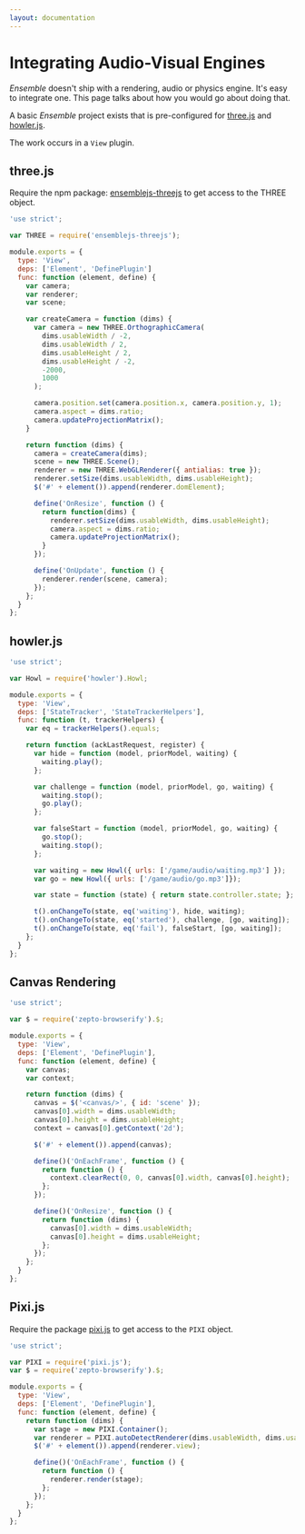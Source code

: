 ```yaml
---
layout: documentation
---
```

# Integrating Audio-Visual Engines
*Ensemble* doesn't ship with a rendering, audio or physics engine. It's easy to integrate one. This page talks about how you would go about doing that.

A basic *Ensemble* project exists that is pre-configured for [three.js](http://threejs.org/) and [howler.js](http://goldfirestudios.com/blog/104/howler.js-Modern-Web-Audio-Javascript-Library).

The work occurs in a `View` plugin.

## three.js
Require the npm package: [ensemblejs-threejs](https://github.com/ensemblejs/threejs) to get access to the THREE object.

~~~javascript
'use strict';

var THREE = require('ensemblejs-threejs');

module.exports = {
  type: 'View',
  deps: ['Element', 'DefinePlugin']
  func: function (element, define) {
    var camera;
    var renderer;
    var scene;

    var createCamera = function (dims) {
      var camera = new THREE.OrthographicCamera(
        dims.usableWidth / -2,
        dims.usableWidth / 2,
        dims.usableHeight / 2,
        dims.usableHeight / -2,
        -2000,
        1000
      );

      camera.position.set(camera.position.x, camera.position.y, 1);
      camera.aspect = dims.ratio;
      camera.updateProjectionMatrix();
    }

    return function (dims) {
      camera = createCamera(dims);
      scene = new THREE.Scene();
      renderer = new THREE.WebGLRenderer({ antialias: true });
      renderer.setSize(dims.usableWidth, dims.usableHeight);
      $('#' + element()).append(renderer.domElement);

      define('OnResize', function () {
        return function(dims) {
          renderer.setSize(dims.usableWidth, dims.usableHeight);
          camera.aspect = dims.ratio;
          camera.updateProjectionMatrix();
        }
      });

      define('OnUpdate', function () {
        renderer.render(scene, camera);
      });
    };
  }
};
~~~

## howler.js
~~~javascript
'use strict';

var Howl = require('howler').Howl;

module.exports = {
  type: 'View',
  deps: ['StateTracker', 'StateTrackerHelpers'],
  func: function (t, trackerHelpers) {
    var eq = trackerHelpers().equals;

    return function (ackLastRequest, register) {
      var hide = function (model, priorModel, waiting) {
        waiting.play();
      };

      var challenge = function (model, priorModel, go, waiting) {
        waiting.stop();
        go.play();
      };

      var falseStart = function (model, priorModel, go, waiting) {
        go.stop();
        waiting.stop();
      };

      var waiting = new Howl({ urls: ['/game/audio/waiting.mp3'] });
      var go = new Howl({ urls: ['/game/audio/go.mp3']});

      var state = function (state) { return state.controller.state; };

      t().onChangeTo(state, eq('waiting'), hide, waiting);
      t().onChangeTo(state, eq('started'), challenge, [go, waiting]);
      t().onChangeTo(state, eq('fail'), falseStart, [go, waiting]);
    };
  }
};
~~~

## Canvas Rendering

~~~javascript
'use strict';

var $ = require('zepto-browserify').$;

module.exports = {
  type: 'View',
  deps: ['Element', 'DefinePlugin'],
  func: function (element, define) {
    var canvas;
    var context;

    return function (dims) {
      canvas = $('<canvas/>', { id: 'scene' });
      canvas[0].width = dims.usableWidth;
      canvas[0].height = dims.usableHeight;
      context = canvas[0].getContext('2d');

      $('#' + element()).append(canvas);

      define()('OnEachFrame', function () {
        return function () {
          context.clearRect(0, 0, canvas[0].width, canvas[0].height);
        };
      });

      define()('OnResize', function () {
        return function (dims) {
          canvas[0].width = dims.usableWidth;
          canvas[0].height = dims.usableHeight;
        };
      });
    };
  }
};
~~~


## Pixi.js
Require the package [pixi.js](https://github.com/GoodBoyDigital/pixi.js) to get access to the `PIXI` object.

~~~javascript
'use strict';

var PIXI = require('pixi.js');
var $ = require('zepto-browserify').$;

module.exports = {
  type: 'View',
  deps: ['Element', 'DefinePlugin'],
  func: function (element, define) {
    return function (dims) {
      var stage = new PIXI.Container();
      var renderer = PIXI.autoDetectRenderer(dims.usableWidth, dims.usableHeight);
      $('#' + element()).append(renderer.view);

      define()('OnEachFrame', function () {
        return function () {
          renderer.render(stage);
        };
      });
    };
  }
};
~~~
